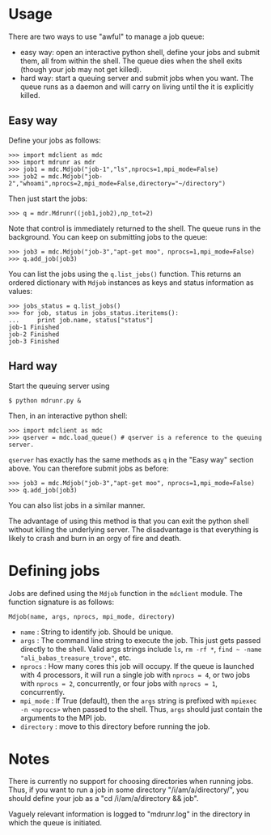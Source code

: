 
Usage
=====

There are two ways to use "awful" to manage a job queue:

 * easy way: open an interactive python shell, define your jobs and submit them, all from within the shell.  The queue dies when the shell exits (though your job may not get killed).
 * hard way: start a queuing server and submit jobs when you want. 
The queue runs as a daemon and will carry on living until the it is explicitly killed. 


Easy way
--------

Define your jobs as follows:

    >>> import mdclient as mdc
    >>> import mdrunr as mdr
    >>> job1 = mdc.Mdjob("job-1","ls",nprocs=1,mpi_mode=False)
    >>> job2 = mdc.Mdjob("job-2","whoami",nprocs=2,mpi_mode=False,directory="~/directory")

Then just start the jobs:

    >>> q = mdr.Mdrunr((job1,job2),np_tot=2)

Note that control is immediately returned to the shell. The queue runs in the background. You can keep on submitting jobs to the queue:

    >>> job3 = mdc.Mdjob("job-3","apt-get moo", nprocs=1,mpi_mode=False)
    >>> q.add_job(job3)

You can list the jobs using the `q.list_jobs()` function. This returns an ordered dictionary with `Mdjob` instances as keys and status information as values:

    >>> jobs_status = q.list_jobs()
    >>> for job, status in jobs_status.iteritems():
    ...     print job.name, status["status"] 
    job-1 Finished
    job-2 Finished
    job-3 Finished


Hard way
--------

Start the queuing server using 

    $ python mdrunr.py &

Then, in an interactive python shell: 

    >>> import mdclient as mdc
    >>> qserver = mdc.load_queue() # qserver is a reference to the queuing server.

`qserver` has exactly has the same methods as `q` in the "Easy way" section above. You can therefore submit jobs as before:

    >>> job3 = mdc.Mdjob("job-3","apt-get moo", nprocs=1,mpi_mode=False)
    >>> q.add_job(job3)

You can also list jobs in a similar manner.

The advantage of using this method is that you can exit the python shell without killing the underlying server. The disadvantage is that everything is likely to crash and burn in an orgy of fire and death.


Defining jobs
=============

Jobs are defined using the `Mdjob` function in the `mdclient` module. The function signature is as follows:

    Mdjob(name, args, nprocs, mpi_mode, directory)

- `name` : String to identify job. Should be unique.
- `args` : The command line string to execute the job. This just gets passed directly
	 to the shell.
	 Valid args strings include `ls`, `rm -rf *`, `find ~ -name "ali_babas_treasure_trove"`, etc.
- `nprocs` : How many cores this job will occupy. If the queue is launched with 4 processors, it will run a single job with `nprocs = 4`, or two jobs with `nprocs = 2`, concurrently, or four jobs with `nprocs = 1`, concurrently.
- `mpi_mode` : If True (default), then the `args` string is prefixed with `mpiexec -n <nprocs>` when passed to the shell. Thus, `args` should just contain the arguments to the MPI job.
- `directory` : move to this directory before running the job.
 

Notes
=====

There is currently no support for choosing directories when running jobs. Thus, if you want to run a job in some directory "/i/am/a/directory/", you should define your job as a "cd /i/am/a/directory && job".

Vaguely relevant information is logged to "mdrunr.log" in the directory in which the queue is initiated.

